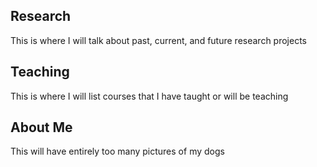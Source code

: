 ## Research

This is where I will talk about past, current, and future research projects

## Teaching

This is where I will list courses that I have taught or will be teaching

## About Me

This will have entirely too many pictures of my dogs


